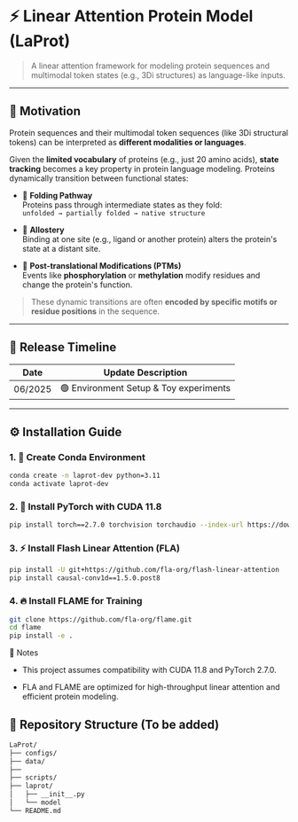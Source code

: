 # ⚡ Linear Attention Protein Model (LaProt)

> A linear attention framework for modeling protein sequences and multimodal token states (e.g., 3Di structures) as language-like inputs.

---

## 🧠 Motivation

Protein sequences and their multimodal token sequences (like 3Di structural tokens) can be interpreted as **different modalities or languages**.

Given the **limited vocabulary** of proteins (e.g., just 20 amino acids), **state tracking** becomes a key property in protein language modeling. Proteins dynamically transition between functional states:

- 🔁 **Folding Pathway**  
  Proteins pass through intermediate states as they fold:  
  `unfolded → partially folded → native structure`

- 🔗 **Allostery**  
  Binding at one site (e.g., ligand or another protein) alters the protein's state at a distant site.

- 🧬 **Post-translational Modifications (PTMs)**  
  Events like **phosphorylation** or **methylation** modify residues and change the protein's function.

> These dynamic transitions are often **encoded by specific motifs or residue positions** in the sequence.

---

## 🚀 Release Timeline

| Date     | Update Description                            |
|----------|-----------------------------------------------|
| 06/2025  | 🟢 Environment Setup & Toy experiments |

---

## ⚙️ Installation Guide

### 1. 🐍 Create Conda Environment

```bash
conda create -n laprot-dev python=3.11
conda activate laprot-dev
```

### 2. 🔧 Install PyTorch with CUDA 11.8
```bash  
pip install torch==2.7.0 torchvision torchaudio --index-url https://download.pytorch.org/whl/cu118
```

### 3. ⚡ Install Flash Linear Attention (FLA)

```bash
pip install -U git+https://github.com/fla-org/flash-linear-attention
pip install causal-conv1d==1.5.0.post8 
```

### 4. 🔥 Install FLAME for Training

```bash
git clone https://github.com/fla-org/flame.git
cd flame
pip install -e .
```

📌 Notes

- This project assumes compatibility with CUDA 11.8 and PyTorch 2.7.0.

- FLA and FLAME are optimized for high-throughput linear attention and efficient protein modeling.


## 📁 Repository Structure (To be added)

```bash
LaProt/
├── configs/
├── data/
├── 
├── scripts/
├── laprot/
│   ├── __init__.py
│   └── model
└── README.md

```